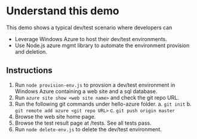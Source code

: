 # Understand this demo

This demo shows a typical dev/test scenario where developers can
- Leverage Windows Azure to host their dev/test environments.
- Use Node.js azure mgmt library to automate the environment provision and deletion.

## Instructions

1. Run ``node provision-env.js`` to provsion a dev/test environment in Windows Azure containing a web site and a sql database.
2. Run ``azure site show <web site name>`` and check the git repo URL.
3. Run the following git commands under hello-azure folder.
    a. ``git init``
    b. ``git remote add azure <git repo URL>``
    c. ``git push origin master``
4. Browse the web site home page.
5. Browse the test result page at /tests. See all tests pass.
6. Run ``node delete-env.js`` to delete the dev/test environment.